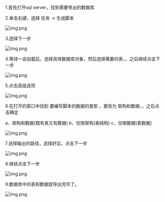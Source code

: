 
1.首先打开sql server，找到需要导出的数据库

2.单击右键，选择 任务  ->  生成脚本

![img.png](../img/img1.png)

3.选择下一步

![img.png](../img/img2.png)

4.等待一会加载后，选择具体数据库对象，然后选择需要的表，，之后继续点击下一步

![img.png](../img/img3.png)

5.点击高级选项

![img.png](../img/img4.png)

6.在打开的窗口中找到 要编写脚本的数据的类型 ，更改为 架构和数据，，之后点击确定

a、架构和数据(既有表又有数据)
b、仅限架构(表结构)
c、仅限数据(表数据)

![img.png](../img/img5.png)

7.选择输出的路径，选择好后，点击下一步

![img.png](../img/img6.png)

8.继续点击下一步

![img.png](../img/img7.png)

9.数据库中的表和数据就导出完毕了。

![img.png](../img/img8.png)
